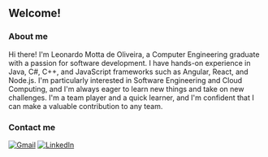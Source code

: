 ## Welcome!
<!--
# Olá! Seja bem vindo! 👋  
-->
<!--
[<img align="right"  alt="banner" src="https://raw.githubusercontent.com/leo-motta/leo-motta/master/profile.png" width="200">](https://raw.githubusercontent.com/leo-motta/leo-motta/master/profile.png)
-->
### About me
Hi there! I'm Leonardo Motta de Oliveira, a Computer Engineering graduate with a passion for software development. I have hands-on experience in Java, C#, C++, and JavaScript frameworks such as Angular, React, and Node.js. I'm particularly interested in Software Engineering and Cloud Computing, and I'm always eager to learn new things and take on new challenges. I'm a team player and a quick learner, and I'm confident that I can make a valuable contribution to any team.

<!--
## Tecnologias

[![My Skills](https://skillicons.dev/icons?i=cs,dotnet,js,ts,react,nodejs,angular,java,spring,tailwind,sass&theme=light)](https://skillicons.dev)
-->

<!--
### Projects
-  ♟️ [Chess C++](https://github.com/leo-motta/chess-sdl2 "Chess C++")
  
[<img src="https://i3.ytimg.com/vi/t80xjY6SwNA/maxresdefault.jpg" width="400">](https://github.com/leo-motta/chess-sdl2)

- 💬 [Web Chat](https://github.com/leo-motta/webchat "Web Chat")

[<img src="https://github.com/leo-motta/webchat/blob/master/screenshots/screenshot_03.png" width="400">](https://github.com/leo-motta/webchat
-->

### Contact me

<!--

[![Gmail Badge](https://img.shields.io/badge/-Mail-5DADE2?style=flat-square&logo=Gmail&logoColor=white&link=mailto:leonardomottadev@gmail.com)](mailto:leonardomottadev@gmail.com)

[![Linkedin Badge](https://img.shields.io/badge/-Linkedin-5DADE2?style=flat-square&logo=LinkedIn&logoColor=white&link=https://www.linkedin.com/in/leonardomottadev)](https://www.linkedin.com/in/leonardomottadev/)

-->

[![Gmail](https://img.shields.io/badge/Email-D14836?style=for-the-badge&logo=gmail&logoColor=white)](mailto:leonardomottadev@gmail.com)
[![LinkedIn](https://img.shields.io/badge/LinkedIn-0077B5?style=for-the-badge&logo=linkedin&logoColor=white)](https://www.linkedin.com/in/leonardomottadev)

